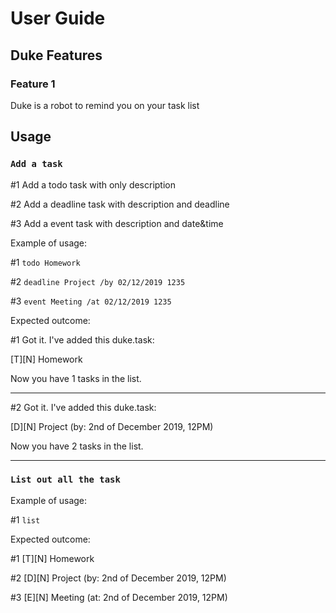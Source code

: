 # User Guide

## Duke Features 

### Feature 1 
Duke is a robot to remind you on your task list

## Usage

### `Add a task`

#1 Add a todo task with only description

#2 Add a deadline task with description and deadline 

#3 Add a event task with description and date&time 

Example of usage: 

#1 `todo Homework`

#2 `deadline Project /by 02/12/2019 1235`

#3 `event Meeting /at 02/12/2019 1235`

Expected outcome:

#1 Got it. I've added this duke.task: 

   [T][N] Homework

Now you have 1 tasks in the list.
_____________________________________________________

#2 Got it. I've added this duke.task: 

[D][N] Project (by: 2nd of December 2019, 12PM)

Now you have 2 tasks in the list.
_____________________________________________________

### `List out all the task`
Example of usage:

#1 `list`

Expected outcome:

#1 [T][N] Homework

#2 [D][N] Project (by: 2nd of December 2019, 12PM)

#3 [E][N] Meeting (at: 2nd of December 2019, 12PM)

